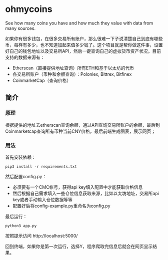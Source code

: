 # ohmycoins
See how many coins you have and how much they value with data from many sources.

如果你有很多钱包，在很多交易所有账户，那么很难一下子说清楚自己到底有哪些币，每样有多少，也不知道加起来值多少钱了。这个项目就是帮你做这件事，设置好自己的钱包地址以及交易所API，然后一键查询自己的虚拟货币资产状况。目前支持的数据来源有：
- Etherscan（直接提供地址查询）所有ETH和基于以太坊的代币
- 各交易所账户（币种和余额查询）：Poloniex, Bittrex, Bitfinex
- CoinmarketCap（查询价格）

## 简介
### 原理
根据提供的地址去etherscan查询余额，通过API查询交易所账户的余额，最后到Coinmarketcap查询所有币种当前CNY价格，最后前端生成图表，展示网页；

### 用法
首先安装依赖：

`pip3 install -r requirements.txt`

然后配置config.py：
- 必须要有一个CMC帐号，获得api key填入配置中才能获取价格信息
- 然后根据自己需求填入一些仓位信息获取来源，比如以太坊地址，交易所api key或者手动输入仓位数据等等
- 配置好后将config-example.py重命名为config.py

最后运行：

`python3 app.py`

按照提示访问 http://localhost:5000/

回到终端，如果你是第一次运行，选择Y，程序爬取完信息后就会在网页显示结果。
